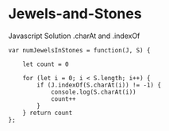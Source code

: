 # Jewels-and-Stones
Javascript Solution .charAt and .indexOf

```
var numJewelsInStones = function(J, S) {

    let count = 0
    
    for (let i = 0; i < S.length; i++) {
        if (J.indexOf(S.charAt(i)) != -1) {
            console.log(S.charAt(i))
            count++
        }
    } return count
};

```

